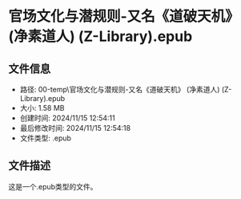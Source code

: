﻿# 官场文化与潜规则-又名《道破天机》 (净素道人) (Z-Library).epub

## 文件信息
- 路径: 00-temp\官场文化与潜规则-又名《道破天机》 (净素道人) (Z-Library).epub
- 大小: 1.58 MB
- 创建时间: 2024/11/15 12:54:11
- 最后修改时间: 2024/11/15 12:54:18
- 文件类型: .epub

## 文件描述
这是一个.epub类型的文件。

